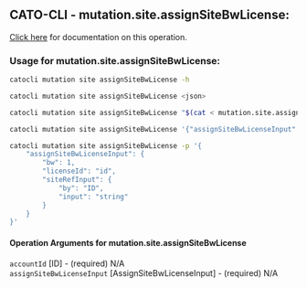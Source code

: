 
## CATO-CLI - mutation.site.assignSiteBwLicense:
[Click here](https://api.catonetworks.com/documentation/#mutation-mutation.site.assignSiteBwLicense) for documentation on this operation.

### Usage for mutation.site.assignSiteBwLicense:

```bash
catocli mutation site assignSiteBwLicense -h

catocli mutation site assignSiteBwLicense <json>

catocli mutation site assignSiteBwLicense "$(cat < mutation.site.assignSiteBwLicense.json)"

catocli mutation site assignSiteBwLicense '{"assignSiteBwLicenseInput":{"bw":1,"licenseId":"id","siteRefInput":{"by":"ID","input":"string"}}}'

catocli mutation site assignSiteBwLicense -p '{
    "assignSiteBwLicenseInput": {
        "bw": 1,
        "licenseId": "id",
        "siteRefInput": {
            "by": "ID",
            "input": "string"
        }
    }
}'
```

#### Operation Arguments for mutation.site.assignSiteBwLicense ####

`accountId` [ID] - (required) N/A    
`assignSiteBwLicenseInput` [AssignSiteBwLicenseInput] - (required) N/A    
